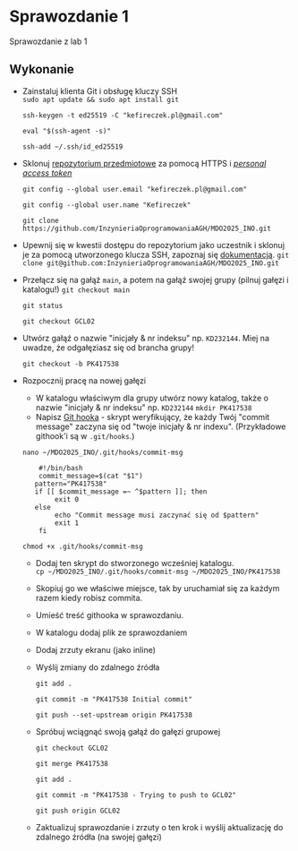 # Sprawozdanie 1

Sprawozdanie z lab 1

## Wykonanie
-   Zainstaluj klienta Git i obsługę kluczy SSH  
	`sudo apt update && sudo apt install git`

	`ssh-keygen -t ed25519 -C "kefireczek.pl@gmail.com"`

	`eval "$(ssh-agent -s)"`

	`ssh-add ~/.ssh/id_ed25519`

-   Sklonuj [repozytorium przedmiotowe](https://github.com/InzynieriaOprogramowaniaAGH/MDO2025_INO) za pomocą HTTPS i [_personal access token_](https://docs.github.com/en/authentication/keeping-your-account-and-data-secure/managing-your-personal-access-tokens)

	`git config --global user.email "kefireczek.pl@gmail.com"`

	`git config --global user.name "Kefireczek"`

	`git clone https://github.com/InzynieriaOprogramowaniaAGH/MDO2025_INO.git`



-   Upewnij się w kwestii dostępu do repozytorium jako uczestnik i sklonuj je za pomocą utworzonego klucza SSH, zapoznaj się [dokumentacją](https://docs.github.com/en/authentication/connecting-to-github-with-ssh/generating-a-new-ssh-key-and-adding-it-to-the-ssh-agent).
	`git clone git@github.com:InzynieriaOprogramowaniaAGH/MDO2025_INO.git`

-   Przełącz się na gałąź `main`, a potem na gałąź swojej grupy (pilnuj gałęzi i katalogu!)
	`git checkout main`

	`git status`

	`git checkout GCL02`

-   Utwórz gałąź o nazwie "inicjały & nr indeksu" np. `KD232144`. Miej na uwadze, że odgałęziasz się od brancha grupy!
  
	`git checkout -b PK417538`

-   Rozpocznij pracę na nowej gałęzi
    -   W katalogu właściwym dla grupy utwórz nowy katalog, także o nazwie "inicjały & nr indeksu" np. `KD232144`
    `mkdir PK417538`
    -   Napisz [Git hooka](https://git-scm.com/book/en/v2/Customizing-Git-Git-Hooks) - skrypt weryfikujący, że każdy Twój "commit message" zaczyna się od "twoje inicjały & nr indexu". (Przykładowe githook'i są w `.git/hooks`.)
    
      `nano ~/MDO2025_INO/.git/hooks/commit-msg`
    
		    #!/bin/bash
		    commit_message=$(cat "$1")
	 	   pattern="PK417538"
	 	   if [[ $commit_message =~ ^$pattern ]]; then
		        exit 0
	 	   else
		        echo "Commit message musi zaczynać się od $pattern"
		        exit 1
		    fi
    
	 `chmod +x .git/hooks/commit-msg`
    -   Dodaj ten skrypt do stworzonego wcześniej katalogu.   
		`cp ~/MDO2025_INO/.git/hooks/commit-msg ~/MDO2025_INO/PK417538`

    -   Skopiuj go we właściwe miejsce, tak by uruchamiał się za każdym razem kiedy robisz commita.
    -   Umieść treść githooka w sprawozdaniu.
    -   W katalogu dodaj plik ze sprawozdaniem
    -   Dodaj zrzuty ekranu (jako inline)
    -   Wyślij zmiany do zdalnego źródła

		`git add .`

		`git commit -m "PK417538 Initial commit"`

		`git push --set-upstream origin PK417538`

    -   Spróbuj wciągnąć swoją gałąź do gałęzi grupowej

       	`git checkout GCL02`
           
     	`git merge PK417538`
        
     	`git add .`

		`git commit -m "PK417538 - Trying to push to GCL02"`

		`git push origin GCL02`

    -   Zaktualizuj sprawozdanie i zrzuty o ten krok i wyślij aktualizację do zdalnego źródła (na swojej gałęzi)
